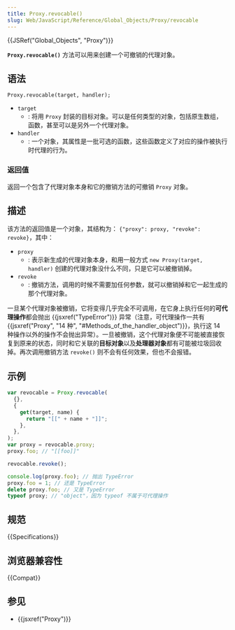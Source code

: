 ```yaml
---
title: Proxy.revocable()
slug: Web/JavaScript/Reference/Global_Objects/Proxy/revocable
---
```


{{JSRef("Global_Objects", "Proxy")}}

**`Proxy.revocable()`** 方法可以用来创建一个可撤销的代理对象。

## 语法

```plain
Proxy.revocable(target, handler);
```

- `target`
  - : 将用 `Proxy` 封装的目标对象。可以是任何类型的对象，包括原生数组，函数，甚至可以是另外一个代理对象。
- `handler`
  - : 一个对象，其属性是一批可选的函数，这些函数定义了对应的操作被执行时代理的行为。

### 返回值

返回一个包含了代理对象本身和它的撤销方法的可撤销 `Proxy` 对象。

## 描述

该方法的返回值是一个对象，其结构为： `{"proxy": proxy, "revoke": revoke}`，其中：

- `proxy`
  - : 表示新生成的代理对象本身，和用一般方式 `new Proxy(target, handler)` 创建的代理对象没什么不同，只是它可以被撤销掉。
- `revoke`
  - : 撤销方法，调用的时候不需要加任何参数，就可以撤销掉和它一起生成的那个代理对象。

一旦某个代理对象被撤销，它将变得几乎完全不可调用，在它身上执行任何的**可代理操作**都会抛出 {{jsxref("TypeError")}} 异常（注意，可代理操作一共有 {{jsxref("Proxy", "14 种", "#Methods_of_the_handler_object")}}，执行这 14 种操作以外的操作不会抛出异常）。一旦被撤销，这个代理对象便不可能被直接恢复到原来的状态，同时和它关联的**目标对象**以及**处理器对象**都有可能被垃圾回收掉。再次调用撤销方法 `revoke()` 则不会有任何效果，但也不会报错。

## 示例

```js
var revocable = Proxy.revocable(
  {},
  {
    get(target, name) {
      return "[[" + name + "]]";
    },
  },
);
var proxy = revocable.proxy;
proxy.foo; // "[[foo]]"

revocable.revoke();

console.log(proxy.foo); // 抛出 TypeError
proxy.foo = 1; // 还是 TypeError
delete proxy.foo; // 又是 TypeError
typeof proxy; // "object"，因为 typeof 不属于可代理操作
```

## 规范

{{Specifications}}

## 浏览器兼容性

{{Compat}}

## 参见

- {{jsxref("Proxy")}}
